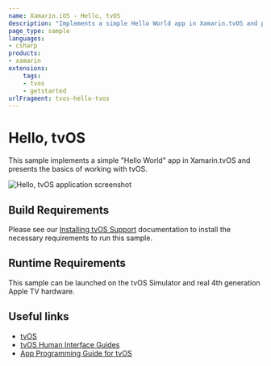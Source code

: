 ```yaml
---
name: Xamarin.iOS - Hello, tvOS
description: "Implements a simple Hello World app in Xamarin.tvOS and presents the basics of working with tvOS (get started)"
page_type: sample
languages:
- csharp
products:
- xamarin
extensions:
    tags:
    - tvos
    - getstarted
urlFragment: tvos-hello-tvos
---
```

# Hello, tvOS

This sample implements a simple "Hello World" app in Xamarin.tvOS and presents the basics of working with tvOS.

![Hello, tvOS application screenshot](Screenshots/01.png "Hello, tvOS application screenshot")

## Build Requirements

Please see our [Installing tvOS Support](https://docs.microsoft.com/xamarin/ios/tvos/get-started/installation) documentation to install the necessary requirements to run this sample.

## Runtime Requirements

This sample can be launched on the tvOS Simulator and real 4th generation Apple TV hardware.

## Useful links

- [tvOS](https://developer.apple.com/tvos/)
- [tvOS Human Interface Guides](https://developer.apple.com/tvos/human-interface-guidelines/)
- [App Programming Guide for tvOS](https://developer.apple.com/library/prerelease/tvos/documentation/General/Conceptual/AppleTV_PG/)
